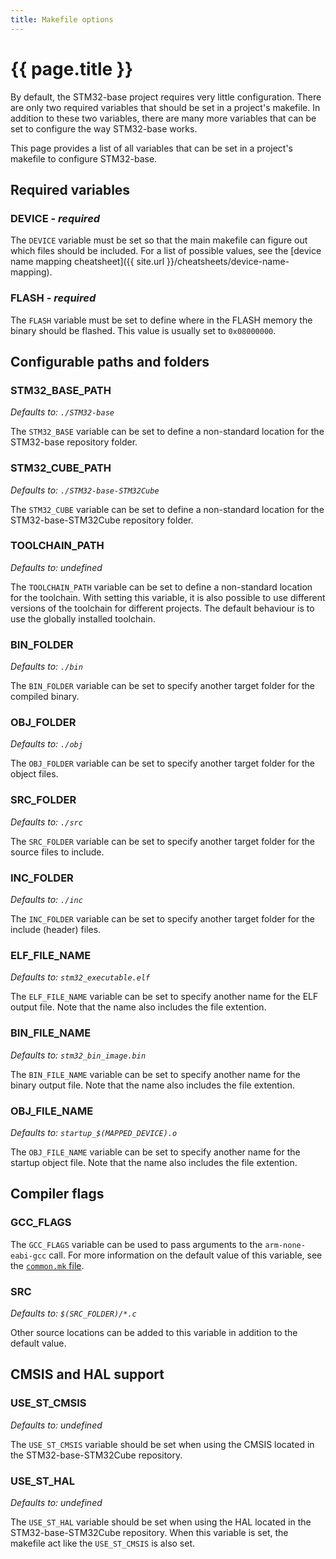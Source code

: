 ```yaml
---
title: Makefile options
---
```


# {{ page.title }}

By default, the STM32-base project requires very little configuration. There are only two required variables that should be set in a project's makefile. In addition to these two variables, there are many more variables that can be set to configure the way STM32-base works.

This page provides a list of all variables that can be set in a project's makefile to configure STM32-base.

## Required variables

### DEVICE - _required_

The `DEVICE` variable must be set so that the main makefile can figure out which files should be included. For a list of possible values, see the [device name mapping cheatsheet]({{ site.url }}/cheatsheets/device-name-mapping).

### FLASH - _required_

The `FLASH` variable must be set to define where in the FLASH memory the binary should be flashed. This value is usually set to `0x08000000`.

## Configurable paths and folders

### STM32_BASE_PATH

_Defaults to: `./STM32-base`_

The `STM32_BASE` variable can be set to define a non-standard location for the STM32-base repository folder.

### STM32_CUBE_PATH

_Defaults to: `./STM32-base-STM32Cube`_

The `STM32_CUBE` variable can be set to define a non-standard location for the STM32-base-STM32Cube repository folder.

### TOOLCHAIN_PATH

_Defaults to: undefined_

The `TOOLCHAIN_PATH` variable can be set to define a non-standard location for the toolchain. With setting this variable, it is also possible to use different versions of the toolchain for different projects. The default behaviour is to use the globally installed toolchain.

### BIN_FOLDER

_Defaults to: `./bin`_

The `BIN_FOLDER` variable can be set to specify another target folder for the compiled binary.

### OBJ_FOLDER

_Defaults to: `./obj`_

The `OBJ_FOLDER` variable can be set to specify another target folder for the object files.

### SRC_FOLDER

_Defaults to: `./src`_

The `SRC_FOLDER` variable can be set to specify another target folder for the source files to include.

### INC_FOLDER

_Defaults to: `./inc`_

The `INC_FOLDER` variable can be set to specify another target folder for the include (header) files.

### ELF_FILE_NAME

_Defaults to: `stm32_executable.elf`_

The `ELF_FILE_NAME` variable can be set to specify another name for the ELF output file. Note that the name also includes the file extention.

### BIN_FILE_NAME

_Defaults to: `stm32_bin_image.bin`_

The `BIN_FILE_NAME` variable can be set to specify another name for the binary output file. Note that the name also includes the file extention.

### OBJ_FILE_NAME

_Defaults to: `startup_$(MAPPED_DEVICE).o`_

The `OBJ_FILE_NAME` variable can be set to specify another name for the startup object file. Note that the name also includes the file extention.

## Compiler flags

### GCC_FLAGS

The `GCC_FLAGS` variable can be used to pass arguments to the `arm-none-eabi-gcc` call. For more information on the default value of this variable, see the [`common.mk` file](https://github.com/STM32-base/STM32-base/blob/master/make/common.mk).

### SRC

_Defaults to: `$(SRC_FOLDER)/*.c`_

Other source locations can be added to this variable in addition to the default value.

## CMSIS and HAL support

### USE_ST_CMSIS

_Defaults to: undefined_

The `USE_ST_CMSIS` variable should be set when using the CMSIS located in the STM32-base-STM32Cube repository.

### USE_ST_HAL

_Defaults to: undefined_

The `USE_ST_HAL` variable should be set when using the HAL located in the STM32-base-STM32Cube repository. When this variable is set, the makefile act like the `USE_ST_CMSIS` is also set.

